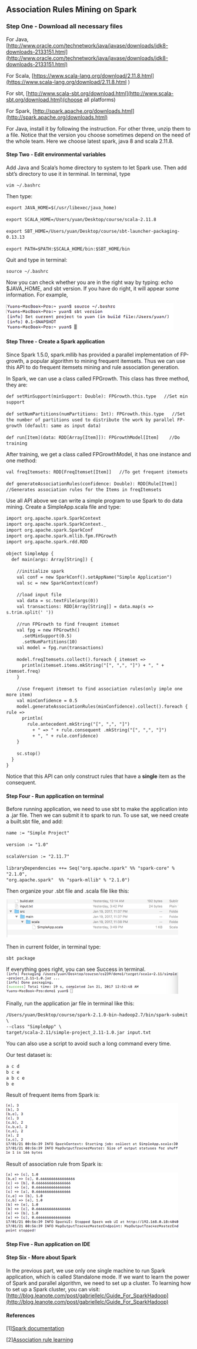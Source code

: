 

## Association Rules Mining on Spark

### Step One - Download all necessary files

For Java, [http://www.oracle.com/technetwork/java/javase/downloads/jdk8-downloads-2133151.html](http://www.oracle.com/technetwork/java/javase/downloads/jdk8-downloads-2133151.html)

For Scala, [https://www.scala-lang.org/download/2.11.8.html](https://www.scala-lang.org/download/2.11.8.html ) 

For sbt, [http://www.scala-sbt.org/download.html](http://www.scala-sbt.org/download.html)(choose all platforms)

For Spark, [http://spark.apache.org/downloads.html](http://spark.apache.org/downloads.html)

For Java, install it by following the instruction. For other three, unzip them to a file. Notice that the version you choose sometimes depend on the need of the whole team. Here we choose latest spark, java 8 and scala 2.11.8.

#### Step Two - Edit environmental variables

Add Java and Scala’s home directory to system to let Spark use. Then add sbt’s directory to use it in terminal. In terminal, type 
```
vim ~/.bashrc
```

Then type:

```
export JAVA_HOME=$(/usr/libexec/java_home)

export SCALA_HOME=/Users/yuan/Desktop/course/scala-2.11.8

export SBT_HOME=/Users/yuan/Desktop/course/sbt-launcher-packaging-0.13.13

export PATH=$PATH:$SCALA_HOME/bin:$SBT_HOME/bin
```

Quit and type in terminal:
```
source ~/.bashrc
```

Now you can check whether you are in the right way by typing: echo $JAVA_HOME, and sbt version. If you have do right, it will appear some information. For example,

![Image of Spark build](https://github.com/taoranli/taoranli.github.io-cs239/raw/master/images/spark_build.png)

#### Step Three - Create a Spark application
Since Spark 1.5.0, spark.mllib has provided a parallel implementation of FP-growth, a popular algorithm to mining frequent itemsets. Thus we can use this API to do frequent itemsets mining and rule association generation.

In Spark, we can use a class called FPGrowth. This class has three method, they are:


```
def setMinSupport(minSupport: Double): FPGrowth.this.type   //Set min support

def setNumPartitions(numPartitions: Int): FPGrowth.this.type   //Set the number of partitions used to distribute the work by parallel FP-growth (default: same as input data)

def run[Item](data: RDD[Array[Item]]): FPGrowthModel[Item]    //Do training
```

After training, we get a class called FPGrowthModel, it has one instance and one method:

```
val freqItemsets: RDD[FreqItemset[Item]]   //To get frequent itemsets

def generateAssociationRules(confidence: Double): RDD[Rule[Item]]   //Generates association rules for the Items in freqItemsets
```

Use all API above we can write a simple program to use Spark to do data mining. Create a SimpleApp.scala file and type:

```
import org.apache.spark.SparkContext
import org.apache.spark.SparkContext._
import org.apache.spark.SparkConf
import org.apache.spark.mllib.fpm.FPGrowth
import org.apache.spark.rdd.RDD

object SimpleApp {
  def main(args: Array[String]) {

    //initialize spark
    val conf = new SparkConf().setAppName("Simple Application")
    val sc = new SparkContext(conf)
    
    //load input file
    val data = sc.textFile(args(0))
    val transactions: RDD[Array[String]] = data.map(s => s.trim.split(' '))

    //run FPGrowth to find freuqent itemset
    val fpg = new FPGrowth()
      .setMinSupport(0.5)
      .setNumPartitions(10)
    val model = fpg.run(transactions)

    model.freqItemsets.collect().foreach { itemset =>
      println(itemset.items.mkString("[", ",", "]") + ", " + itemset.freq)
    }

    //use frequent itemset to find association rules(only imple one more item)
    val minConfidence = 0.5
    model.generateAssociationRules(minConfidence).collect().foreach { rule =>
      println(
        rule.antecedent.mkString("[", ",", "]")
          + " => " + rule.consequent .mkString("[", ",", "]")
          + ", " + rule.confidence)
    }

    sc.stop()
  }
}
```

Notice that this API can only construct rules that have a **single** item as the consequent.

#### Step Four - Run application on terminal
Before running application, we need to use sbt to make the application into a .jar file. Then we can submit it to spark to run. To use sat, we need create a built.sbt file, and add:
```
name := "Simple Project"

version := "1.0"

scalaVersion := "2.11.7"

libraryDependencies ++= Seq("org.apache.spark" %% "spark-core" % "2.1.0", 
"org.apache.spark"  %% "spark-mllib" % "2.1.0")
```

Then organize your .sbt file and .scala file like this:

![Image of structure](https://github.com/taoranli/taoranli.github.io-cs239/raw/master/images/folder_structure.png)

Then in current folder, in terminal type:

```
sbt package
```
If everything goes right, you can see Success in terminal.
![Image of package](https://github.com/taoranli/taoranli.github.io-cs239/raw/master/images/package.png)

Finally, run the application jar file in terminal like this:

```
/Users/yuan/Desktop/course/spark-2.1.0-bin-hadoop2.7/bin/spark-submit \
--class "SimpleApp" \
target/scala-2.11/simple-project_2.11-1.0.jar input.txt
```

You can also use a script to avoid such a long command every time.

Our test dataset is:

```
a c d
b c e
a b c e
b e
```
 
Result of frequent items from Spark is:

![Image of structure](https://github.com/taoranli/taoranli.github.io-cs239/raw/master/images/frequent_item_result.png)

Result of association rule from Spark is:

![Image of structure](https://github.com/taoranli/taoranli.github.io-cs239/raw/master/images/association_rule_result.png)

#### Step Five - Run application on IDE

#### Step Six - More about Spark

In the previous part, we use only one single machine to run Spark application, which is called Standalone mode. If we want to learn the power of Spark and parallel algorithm, we need to set up a cluster. To learning how to set up a Spark cluster, you can visit:
[http://blog.leanote.com/post/gabriellelc/Guide_For_SparkHadoop](http://blog.leanote.com/post/gabriellelc/Guide_For_SparkHadoop)

#### References

[1][Spark documentation](https://spark.apache.org/docs/latest/)

[2][Association rule learning](https://en.wikipedia.org/wiki/Association_rule_learning#FP-growth_algorithm)

